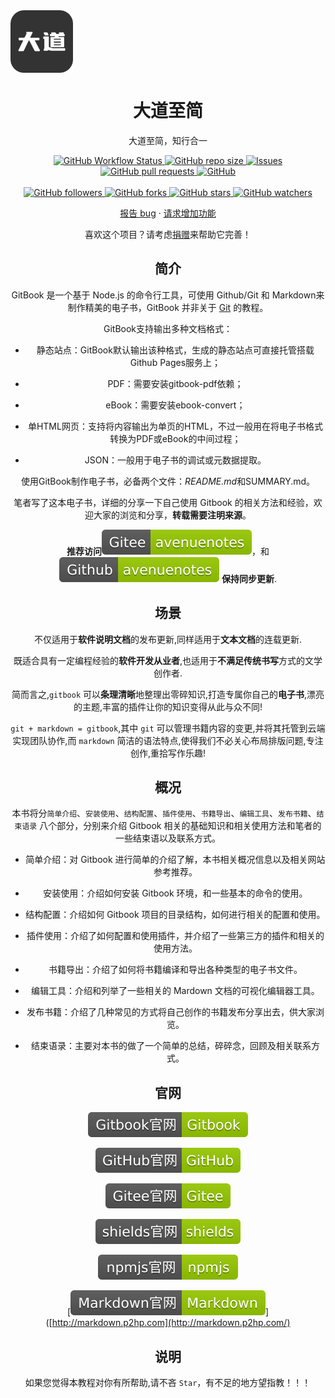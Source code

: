  <img width="100px" src="images/apple-touch-icon-1676709181986-7.png" align="center" alt="大道至简 github logo" />

<h1 align="center">大道至简</h1>

<center>大道至简，知行合一<center>
<p align="center">
   <p align="center">
    <a href="https://github.com/avenueToJane/avenuenotes" target="_blank">
      <img alt="GitHub Workflow Status" src="https://img.shields.io/badge/build-https%3A%2F%2Fgithub.com%2FavenueToJane-green">
    </a>
    <a href="https://github.com/avenueToJane/avenuenotes" target="_blank">
      <img alt="GitHub repo size" src="https://img.shields.io/github/repo-size/avenueToJane/avenuenotes">
    </a>
    <a href="https://github.com/avenueToJane/avenuenotes/issues" target="_blank">
      <img alt="Issues" src="https://img.shields.io/github/issues/avenueToJane/avenuenotes.svg" />
    </a>
    <a href="https://github.com/avenueToJane/avenuenotes/pulls" target="_blank">
      <img alt="GitHub pull requests" src="https://img.shields.io/github/issues-pr/avenueToJane/avenuenotes" />
    </a>
    <a href="https://github.com/avenueToJane/avenuenotes" target="_blank">
      <img alt="GitHub" src="https://img.shields.io/github/license/avenueToJane/avenuenotes">
    </a>
    <br/>
    <br/>
    <a href="https://github.com/avenueToJane/avenuenotes" target="_blank">
      <img alt="GitHub followers" src="https://img.shields.io/github/followers/avenueToJane">
    </a>
    <a href="https://github.com/avenueToJane/avenuenotes" target="_blank">
      <img alt="GitHub forks" src="https://img.shields.io/github/forks/avenueToJane/avenuenotes">
    </a>
    <a href="https://github.com/avenueToJane/avenuenotes" target="_blank">
      <img alt="GitHub stars" src="https://img.shields.io/github/stars/avenueToJane/avenuenotes">
    </a>
    <a href="https://github.com/avenueToJane/avenuenotes" target="_blank">
      <img alt="GitHub watchers" src="https://img.shields.io/github/watchers/avenueToJane/avenuenotes">
    </a>
  </p>
  <p align="center">
    <a href="https://github.com/avenueToJane/avenuenotes/issues/new/choose" target="_blank">报告 bug</a>
    ·
    <a href="https://github.com/avenueToJane/avenuenotes/issues/new/choose" target="_blank">请求增加功能</a>
  </p>
</p>
<p align="center">喜欢这个项目？请考虑<a href="./images/weixin.jpg" target="_blank">捐赠</a>来帮助它完善！</p>


## 简介

GitBook 是一个基于 Node.js 的命令行工具，可使用 Github/Git 和 Markdown来制作精美的电子书，GitBook 并非关于 [Git](https://baike.baidu.com/item/Git/12647237?fromModule=lemma_inlink) 的教程。

GitBook支持输出多种文档格式：

- 静态站点：GitBook默认输出该种格式，生成的静态站点可直接托管搭载Github Pages服务上；

- PDF：需要安装gitbook-pdf依赖；

- eBook：需要安装ebook-convert；

- 单HTML网页：支持将内容输出为单页的HTML，不过一般用在将电子书格式转换为PDF或eBook的中间过程；

- JSON：一般用于电子书的调试或元数据提取。

使用GitBook制作电子书，必备两个文件：*README.md*和SUMMARY.md。

笔者写了这本电子书，详细的分享一下自己使用 Gitbook 的相关方法和经验，欢迎大家的浏览和分享，**转载需要注明来源**。

**推荐访问**[![Gitee](images/Gitee-avenuenotes-green.svg)](https://avenuetojane.gitee.io/avenuenotes/)，和[![Github](images/Github-avenuenotes-green.svg)](https://avenuetojane.github.io/avenuenotes/) **保持同步更新**.

## 场景

不仅适用于**软件说明文档**的发布更新,同样适用于**文本文档**的连载更新.

既适合具有一定编程经验的**软件开发从业者**,也适用于**不满足传统书写**方式的文学创作者.

简而言之,`gitbook` 可以**条理清晰**地整理出零碎知识,打造专属你自己的**电子书**,漂亮的主题,丰富的插件让你的知识变得从此与众不同!

`git + markdown = gitbook`,其中 `git` 可以管理书籍内容的变更,并将其托管到云端实现团队协作,而 `markdown` 简洁的语法特点,使得我们不必关心布局排版问题,专注创作,重拾写作乐趣!

## 概况

本书将分`简单介绍`、`安装使用`、`结构配置`、`插件使用`、`书籍导出`、`编辑工具`、`发布书籍`、`结束语录` 八个部分，分别来介绍 Gitbook 相关的基础知识和相关使用方法和笔者的一些结束语以及联系方式。

- 简单介绍：对 Gitbook 进行简单的介绍了解，本书相关概况信息以及相关网站参考推荐。

- 安装使用：介绍如何安装 Gitbook 环境，和一些基本的命令的使用。

- 结构配置：介绍如何 Gitbook 项目的目录结构，如何进行相关的配置和使用。

- 插件使用：介绍了如何配置和使用插件，并介绍了一些第三方的插件和相关的使用方法。

- 书籍导出：介绍了如何将书籍编译和导出各种类型的电子书文件。

- 编辑工具：介绍和列举了一些相关的 Mardown 文档的可视化编辑器工具。

- 发布书籍：介绍了几种常见的方式将自己创作的书籍发布分享出去，供大家浏览。

- 结束语录：主要对本书的做了一个简单的总结，碎碎念，回顾及相关联系方式。

  

## 官网

[![Gitbook](images/Gitbook官网-Gitbook-green.svg)](https://www.gitbook.com)

[![Github](images/GitHub-GitHub-green.svg)](https://github.com/)

[![Github](images/Gitee官网-Gitee-green.svg)](https://gitee.com/)

[![Github](images/shields官网-shields-green.svg)](https://shields.io/)

[![Github](images/npmjs官网-npmjs-green.svg)](https://www.npmjs.com/)

[![Github](images/Markdown官网-Markdown-green.svg)]([http://markdown.p2hp.com](http://markdown.p2hp.com/)



## 说明

如果您觉得本教程对你有所帮助,请不吝 `Star`，有不足的地方望指教！！！

